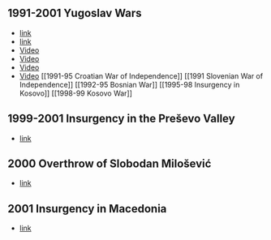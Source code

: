 ## 1991-2001 Yugoslav Wars
- [link](https://en.wikipedia.org/wiki/Yugoslav_Wars)
- [link](https://rationalwiki.org/wiki/Yugoslav_Wars)
- [Video](https://www.youtube.com/watch?v=hHzmzuuGnhU)
- [Video](https://www.youtube.com/watch?v=YllzdGa3E5A)
- [Video](https://www.youtube.com/watch?v=3jLhbrqL75Y)
- [Video](https://www.youtube.com/watch?v=C199Zt9pqKo)
[[1991-95 Croatian War of Independence]]
[[1991 Slovenian War of Independence]]
[[1992-95 Bosnian War]]
[[1995-98 Insurgency in Kosovo]]
[[1998-99 Kosovo War]]
## 1999-2001 Insurgency in the Preševo Valley
- [link](https://en.wikipedia.org/wiki/Insurgency_in_the_Pre%C5%A1evo_Valley)
## 2000 Overthrow of Slobodan Milošević
- [link](https://en.wikipedia.org/wiki/Overthrow_of_Slobodan_Milo%C5%A1evi%C4%87)
## 2001 Insurgency in Macedonia
- [link](https://en.wikipedia.org/wiki/2001_insurgency_in_Macedonia)